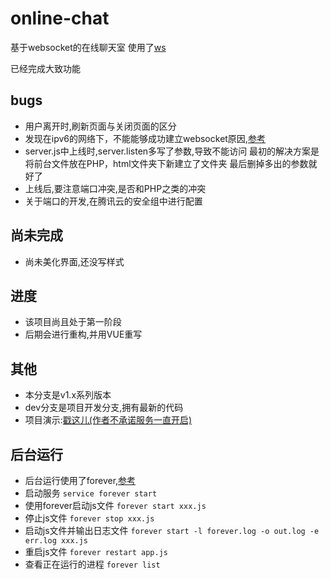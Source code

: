 # online-chat
基于websocket的在线聊天室
使用了[ws](https://github.com/websockets/ws)

已经完成大致功能

## bugs

- 用户离开时,刷新页面与关闭页面的区分
- 发现在ipv6的网络下，不能能够成功建立websocket原因,[参考](https://stackoverflow.com/questions/31984934/calling-ipv6-ip-using-websocket-interface)
- server.js中上线时,server.listen多写了参数,导致不能访问
  最初的解决方案是将前台文件放在PHP，html文件夹下新建立了文件夹
  最后删掉多出的参数就好了
- 上线后,要注意端口冲突,是否和PHP之类的冲突
- 关于端口的开发,在腾讯云的安全组中进行配置

## 尚未完成

- 尚未美化界面,还没写样式

## 进度

- 该项目尚且处于第一阶段
- 后期会进行重构,并用VUE重写

## 其他

- 本分支是v1.x系列版本
- dev分支是项目开发分支,拥有最新的代码
- 项目演示:[戳这儿(作者不承诺服务一直开启)](http://123.207.83.243/index.html)


## 后台运行

- 后台运行使用了forever,[参考](http://blog.csdn.net/flightsmallbird/article/details/52946817)
- 启动服务 ```service forever start```
- 使用forever启动js文件 ```forever start xxx.js```
- 停止js文件 ```forever stop xxx.js```
- 启动js文件并输出日志文件 ```forever start -l forever.log -o out.log -e err.log xxx.js```
- 重启js文件 ```forever restart app.js```
- 查看正在运行的进程 ```forever list```
